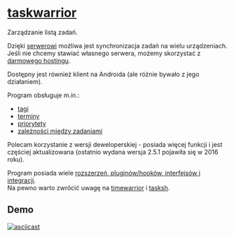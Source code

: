 # [taskwarrior](https://taskwarrior.org/)
Zarządzanie listą zadań.

Dzięki [serwerowi](https://gitpitch.com/GothenburgBitFactory/taskserver-setup/) możliwa jest synchronizacja zadań na wielu urządzeniach.  
Jeśli nie chcemy stawiać własnego serwera, możemy skorzystać z [darmowego hostingu](https://freecinc.com/about).

Dostępny jest również klient na Androida (ale różnie bywało z jego działaniem).

Program obsługuje m.in.:
- [tagi](https://taskwarrior.org/docs/tags.html)
- [terminy](https://taskwarrior.org/docs/dates.html)
- [priorytety](https://taskwarrior.org/docs/priority.html)
- [zależności między zadaniami](https://randomgeekery.org/2018/02/19/setting-task-dependencies-in-taskwarrior/)

Polecam korzystanie z wersji deweloperskiej - posiada więcej funkcji i jest częściej aktualizowana (ostatnio wydana wersja 2.5.1 pojawiła się w 2016 roku).

Program posiada wiele [rozszerzeń, pluginów/hooków, interfejsów i integracji](https://taskwarrior.org/tools/).  
Na pewno warto zwrócić uwagę na [timewarrior](https://taskwarrior.org/docs/timewarrior/) i [tasksh](https://taskwarrior.org/docs/review.html).

## Demo
[![asciicast](https://asciinema.org/a/240749.svg)](https://asciinema.org/a/240749)
